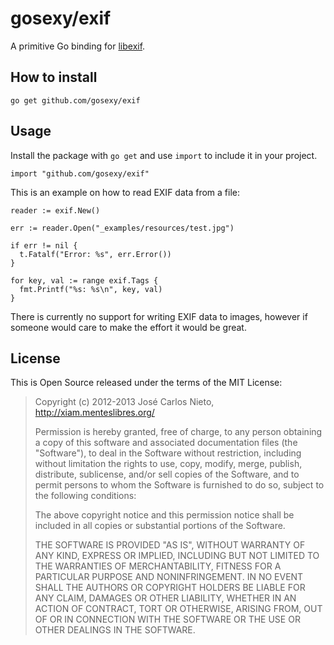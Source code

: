 # gosexy/exif

A primitive Go binding for [libexif][1].

## How to install

```
go get github.com/gosexy/exif
```

## Usage

Install the package with `go get` and use `import` to include it in your project.

```
import "github.com/gosexy/exif"
```

This is an example on how to read EXIF data from a file:

```
reader := exif.New()

err := reader.Open("_examples/resources/test.jpg")

if err != nil {
  t.Fatalf("Error: %s", err.Error())
}

for key, val := range exif.Tags {
  fmt.Printf("%s: %s\n", key, val)
}
```

There is currently no support for writing EXIF data to images, however if
someone would care to make the effort it would be great.

## License

This is Open Source released under the terms of the MIT License:

> Copyright (c) 2012-2013 José Carlos Nieto, http://xiam.menteslibres.org/
>
> Permission is hereby granted, free of charge, to any person obtaining
> a copy of this software and associated documentation files (the
> "Software"), to deal in the Software without restriction, including
> without limitation the rights to use, copy, modify, merge, publish,
> distribute, sublicense, and/or sell copies of the Software, and to
> permit persons to whom the Software is furnished to do so, subject to
> the following conditions:
>
> The above copyright notice and this permission notice shall be
> included in all copies or substantial portions of the Software.
>
> THE SOFTWARE IS PROVIDED "AS IS", WITHOUT WARRANTY OF ANY KIND,
> EXPRESS OR IMPLIED, INCLUDING BUT NOT LIMITED TO THE WARRANTIES OF
> MERCHANTABILITY, FITNESS FOR A PARTICULAR PURPOSE AND
> NONINFRINGEMENT. IN NO EVENT SHALL THE AUTHORS OR COPYRIGHT HOLDERS BE
> LIABLE FOR ANY CLAIM, DAMAGES OR OTHER LIABILITY, WHETHER IN AN ACTION
> OF CONTRACT, TORT OR OTHERWISE, ARISING FROM, OUT OF OR IN CONNECTION
> WITH THE SOFTWARE OR THE USE OR OTHER DEALINGS IN THE SOFTWARE.

[1]: http://libexif.sourceforge.net/
